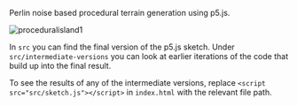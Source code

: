 Perlin noise based procedural terrain generation using p5.js.

![proceduralisland1](https://user-images.githubusercontent.com/129456439/235525087-b09a2233-8218-4e83-adfa-2a6cb2b3d4f8.png)

In `src` you can find the final version of the p5.js sketch. Under 
`src/intermediate-versions` you can look at earlier iterations of the code that 
build up into the final result.

To see the results of any of the intermediate versions, replace 
`<script src="src/sketch.js"></script>` in `index.html` with the relevant file
path.
